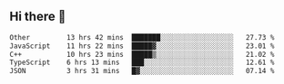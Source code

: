 ## Hi there 👋

<!--START_SECTION:waka-->

```txt
Other         13 hrs 42 mins  ███████░░░░░░░░░░░░░░░░░░   27.73 %
JavaScript    11 hrs 22 mins  █████▓░░░░░░░░░░░░░░░░░░░   23.01 %
C++           10 hrs 23 mins  █████▒░░░░░░░░░░░░░░░░░░░   21.02 %
TypeScript    6 hrs 13 mins   ███░░░░░░░░░░░░░░░░░░░░░░   12.61 %
JSON          3 hrs 31 mins   █▓░░░░░░░░░░░░░░░░░░░░░░░   07.14 %
```

<!--END_SECTION:waka-->
